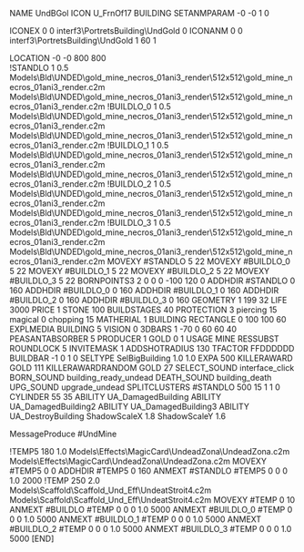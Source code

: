 NAME UndBGol
ICON U_FrnOf17
BUILDING
SETANMPARAM -0 -0 1 0              

ICONEX 0 0 interf3\PortretsBuilding\UndGold 0
ICONANM 0 0 interf3\PortretsBuilding\UndGold 1 60 1

LOCATION -0 -0 800 800                      
!STANDLO      1 0.5 Models\Bld\UNDED\gold_mine_necros_01ani3_render\512x512\gold_mine_necros_01ani3_render.c2m Models\Bld\UNDED\gold_mine_necros_01ani3_render\512x512\gold_mine_necros_01ani3_render.c2m
!BUILDLO_0    1 0.5 Models\Bld\UNDED\gold_mine_necros_01ani3_render\512x512\gold_mine_necros_01ani3_render.c2m Models\Bld\UNDED\gold_mine_necros_01ani3_render\512x512\gold_mine_necros_01ani3_render.c2m
!BUILDLO_1    1 0.5 Models\Bld\UNDED\gold_mine_necros_01ani3_render\512x512\gold_mine_necros_01ani3_render.c2m Models\Bld\UNDED\gold_mine_necros_01ani3_render\512x512\gold_mine_necros_01ani3_render.c2m
!BUILDLO_2    1 0.5 Models\Bld\UNDED\gold_mine_necros_01ani3_render\512x512\gold_mine_necros_01ani3_render.c2m Models\Bld\UNDED\gold_mine_necros_01ani3_render\512x512\gold_mine_necros_01ani3_render.c2m
!BUILDLO_3    1 0.5 Models\Bld\UNDED\gold_mine_necros_01ani3_render\512x512\gold_mine_necros_01ani3_render.c2m Models\Bld\UNDED\gold_mine_necros_01ani3_render\512x512\gold_mine_necros_01ani3_render.c2m
MOVEXY #STANDLO   5 22
MOVEXY #BUILDLO_0 5 22
MOVEXY #BUILDLO_1 5 22
MOVEXY #BUILDLO_2 5 22
MOVEXY #BUILDLO_3 5 22
BORNPOINTS3 2 0 0 0 -100 120 0
ADDHDIR #STANDLO 0 160
ADDHDIR #BUILDLO_0 0 160
ADDHDIR #BUILDLO_1 0 160
ADDHDIR #BUILDLO_2 0 160
ADDHDIR #BUILDLO_3 0 160
GEOMETRY 1 199 32
LIFE     3000
PRICE 1 STONE 100
BUILDSTAGES 40
PROTECTION 3 piercing 15 magical 0 chopping 15
MATHERIAL 1 BUILDING
RECTANGLE    0 100 100 60
EXPLMEDIA BUILDING 5
VISION 0
3DBARS 1 -70 0 60 60 40
PEASANTABSORBER 5
PRODUCER        1 GOLD 0 1
USAGE MINE
RESSUBST
ROUNDLOCK 5
INVITEMASK 1
ADDSHOTRADIUS 130
TFACTOR FFDDDDDD
BUILDBAR -1 0 1 0
SELTYPE SelBigBuilding 1.0 1.0
EXPA 500
KILLERAWARD             GOLD 111
KILLERAWARDRANDOM       GOLD 27
SELECT_SOUND interface_click
BORN_SOUND building_ready_undead
DEATH_SOUND building_death
UPG_SOUND upgrade_undead
SPLITCLUSTERS #STANDLO 500 15 1 1 0
CYLINDER 55 35
ABILITY UA_DamagedBuilding
ABILITY UA_DamagedBuilding2
ABILITY UA_DamagedBuilding3
ABILITY UA_DestroyBuilding
ShadowScaleX 1.8
ShadowScaleY 1.6

MessageProduce #UndMine

!TEMP5 180 1.0 Models\Effects\MagicCard\UndeadZona\UndeadZona.c2m Models\Effects\MagicCard\UndeadZona\UndeadZona.c2m
MOVEXY  #TEMP5 0 0
ADDHDIR #TEMP5 0 160
ANMEXT #STANDLO #TEMP5 0 0 0 1.0 2000
!TEMP 250 2.0 Models\Scaffold\Scaffold_Und_Eff\UndeatStroit4.c2m Models\Scaffold\Scaffold_Und_Eff\UndeatStroit4.c2m
MOVEXY  #TEMP 0 10
ANMEXT #BUILDLO #TEMP  0 0 0 1.0 5000
ANMEXT #BUILDLO_0 #TEMP  0 0 0 1.0 5000
ANMEXT #BUILDLO_1 #TEMP  0 0 0 1.0 5000
ANMEXT #BUILDLO_2 #TEMP  0 0 0 1.0 5000
ANMEXT #BUILDLO_3 #TEMP  0 0 0 1.0 5000
[END]
